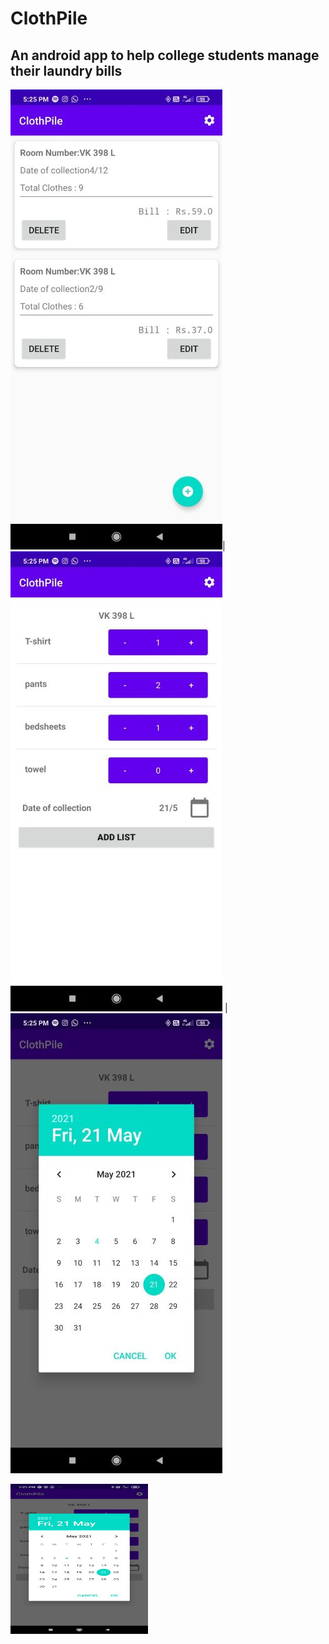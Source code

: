 # ClothPile

## An android app to help college students manage their laundry bills

![clothpile home](/Screenshots/ss_home.jpg)|![clothpile add](/Screenshots/ss_add.jpg) | ![clothpile calendar](/Screenshots/ss_calendar.jpg)
<p>
    <img src="/Screenshots/ss_calendar.jpg" width="220" height="240" />
</p>


